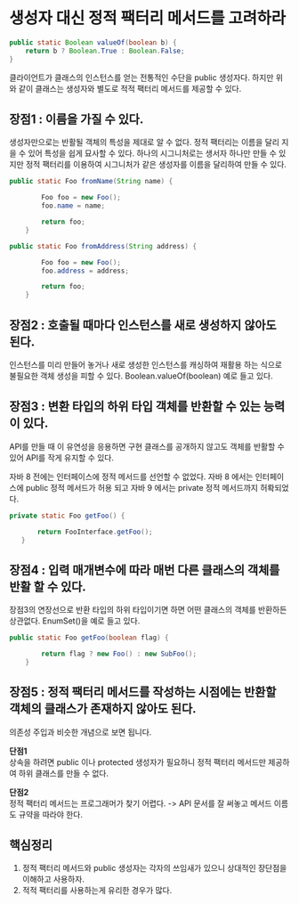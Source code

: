 # 생성자 대신 정적 팩터리 메서드를 고려하라

```java
public static Boolean valueOf(boolean b) {
    return b ? Boolean.True : Boolean.False;
}
```

클라이언트가 클래스의 인스턴스를 얻는 전통적인 수단을 public 생성자다. 하지만 위와 같이 클래스는 생성자와 별도로 적적 팩터리 메서드를 제공할 수 있다.

## 장점1 : 이름을 가질 수 있다.

생성자만으로는 반활될 객체의 특성을 제대로 알 수 없다. 정적 팩터리는 이름을 달리 지을 수 있어 특성을 쉽게 묘사할 수 있다.
하나의 시그니처로는 생서자 하나만 만들 수 있지만 정적 팩터리를 이용하여 시그니처가 같은 생성자를 이름을 달리하여 만들 수 있다.

```java
public static Foo fromName(String name) {

        Foo foo = new Foo();
        foo.name = name;

        return foo;
    }

public static Foo fromAddress(String address) {

        Foo foo = new Foo();
        foo.address = address;

        return foo;
    }
```

## 장점2 : 호출될 때마다 인스턴스를 새로 생성하지 않아도 된다.

인스턴스를 미리 만들어 놓거나 새로 생성한 인스턴스를 캐싱하여 재활용 하는 식으로 불필요한 객체 생성을 피할 수 있다.
Boolean.valueOf(boolean) 예로 들고 있다.

## 장점3 : 변환 타입의 하위 타입 객체를 반환할 수 있는 능력이 있다.

API를 만들 때 이 유연성을 응용하면 구현 클래스를 공개하지 않고도 객체를 반활할 수 있어 API를 작게 유지할 수 있다.

자바 8 전에는 인터페이스에 정적 메서드를 선언할 수 없었다. 자바 8 에서는 인터페이스에 public 정적 메서드가 허용 되고 자바 9 에서는 private 정적 메서드까지 허롹되었다.

```java
private static Foo getFoo() {

       return FooInterface.getFoo();
   }
```

## 장점4 : 입력 매개변수에 따라 매번 다른 클래스의 객체를 반활 할 수 있다.

장점3의 연장선으로 반환 타입의 하위 타입이기면 하면 어떤 클래스의 객체를 반환하든 상관없다.
EnumSet()을 예로 들고 있다.

```java
public static Foo getFoo(boolean flag) {

        return flag ? new Foo() : new SubFoo();
    }
```


## 장점5 : 정적 팩터리 메서드를 작성하는 시점에는 반환할 객체의 클래스가 존재하지 않아도 된다.

의존성 주입과 비슷한 개념으로 보면 됩니다.


**단점1**<br>상속을 하려면 public 이나 protected 생성자가 필요하니 정적 팩터리 메서드만 제공하여 하위 클래스를 만들 수 없다.

**단점2**<br>정적 팩터리 메서드는 프로그래머가 찾기 어렵다. -> API 문서를 잘 써놓고 메서드 이름도 규약을 따라야 한다.


## 핵심정리

1. 정적 팩터리 메서드와 public 생성자는 각자의 쓰임새가 있으니 상대적인 장단점을 이해하고 사용하자.
2. 적적 팩터리를 사용하는게 유리한 경우가 많다.